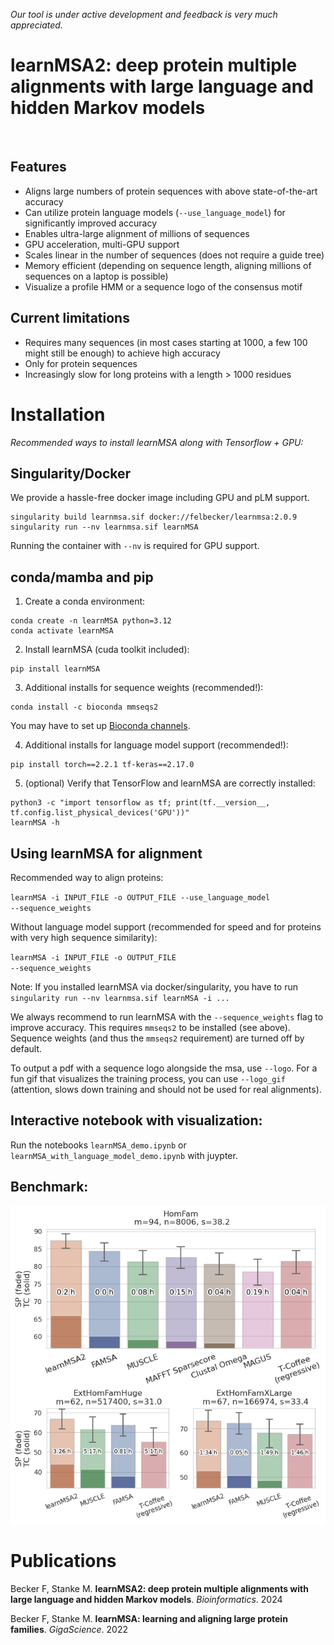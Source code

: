 *Our tool is under active development and feedback is very much appreciated.*

# learnMSA2: deep protein multiple alignments with large language and hidden Markov models

<img src="https://github.com/Gaius-Augustus/learnMSA/blob/main/logo/training_loop.gif" alt="" loop=infinite>

## Features

- Aligns large numbers of protein sequences with above state-of-the-art accuracy
- Can utilize protein language models (`--use_language_model`) for significantly improved accuracy
- Enables ultra-large alignment of millions of sequences 
- GPU acceleration, multi-GPU support
- Scales linear in the number of sequences (does not require a guide tree)
- Memory efficient (depending on sequence length, aligning millions of sequences on a laptop is possible)
- Visualize a profile HMM or a sequence logo of the consensus motif

## Current limitations

- Requires many sequences (in most cases starting at 1000, a few 100 might still be enough) to achieve high accuracy
- Only for protein sequences
- Increasingly slow for long proteins with a length > 1000 residues

# Installation

*Recommended ways to install learnMSA along with Tensorflow + GPU:*

## Singularity/Docker

We provide a hassle-free docker image including GPU and pLM support.

```
singularity build learnmsa.sif docker://felbecker/learnmsa:2.0.9
singularity run --nv learnmsa.sif learnMSA
```

Running the container with `--nv` is required for GPU support.

## conda/mamba and pip

1. Create a conda environment:

```
conda create -n learnMSA python=3.12
conda activate learnMSA
```

2. Install learnMSA (cuda toolkit included):

```
pip install learnMSA
```

3. Additional installs for sequence weights (recommended!):
   
```
conda install -c bioconda mmseqs2
```

You may have to set up [Bioconda channels](https://bioconda.github.io/).

4. Additional installs for language model support (recommended!):
   
```
pip install torch==2.2.1 tf-keras==2.17.0
```

5. (optional) Verify that TensorFlow and learnMSA are correctly installed:

```
python3 -c "import tensorflow as tf; print(tf.__version__, tf.config.list_physical_devices('GPU'))"
learnMSA -h
```

## Using learnMSA for alignment

Recommended way to align proteins:

<code>learnMSA -i INPUT_FILE -o OUTPUT_FILE --use_language_model --sequence_weights</code>

Without language model support (recommended for speed and for proteins with very high sequence similarity):

<code>learnMSA -i INPUT_FILE -o OUTPUT_FILE --sequence_weights</code>

Note: If you installed learnMSA via docker/singularity, you have to run `singularity run --nv learnmsa.sif learnMSA -i ...`

We always recommend to run learnMSA with the `--sequence_weights` flag to improve accuracy. This requires `mmseqs2` to be installed (see above). Sequence weights (and thus the `mmseqs2` requirement) are turned off by default.

To output a pdf with a sequence logo alongside the msa, use `--logo`. For a fun gif that visualizes the training process, you can use `--logo_gif` (attention, slows down training and should not be used for real alignments).
  
## Interactive notebook with visualization:

Run the notebooks <code>learnMSA_demo.ipynb</code> or <code>learnMSA_with_language_model_demo.ipynb</code> with juypter.
  
## Benchmark:

![alt text](https://github.com/felbecker/snakeMSA/blob/main/plots/barplots.png?raw=true)

# Publications

Becker F, Stanke M. **learnMSA2: deep protein multiple alignments with large language and hidden Markov models**. *Bioinformatics*. 2024

Becker F, Stanke M. **learnMSA: learning and aligning large protein families**. *GigaScience*. 2022
